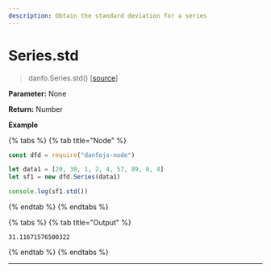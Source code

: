 ```yaml
---
description: Obtain the standard deviation for a series
---
```


# Series.std

> danfo.Series.std\(\)     \[[source](https://github.com/opensource9ja/danfojs/blob/master/danfojs/src/core/series.js#L422)\]

**Parameter:** None

**Return:** Number

**Example**

{% tabs %}
{% tab title="Node" %}
```javascript
const dfd = require("danfojs-node")

let data1 = [20, 30, 1, 2, 4, 57, 89, 0, 4]
let sf1 = new dfd.Series(data1)

console.log(sf1.std())
```
{% endtab %}
{% endtabs %}

{% tabs %}
{% tab title="Output" %}
```text
31.11671576500322
```
{% endtab %}
{% endtabs %}

 ****



